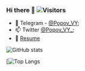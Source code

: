 ### Hi there 👋 ![Visitors](https://visitor-badge.glitch.me/badge?page_id=vladislav-popov) 

<!-- My name is Vladislav, I am IT engineer. Geek and a lover of everything related to technology. -->


- 💬 Telegram - [@Popov_VY](https://t.me/Popov_VY);
- 📫 Twitter [@Popov_VY_](https://twitter.com/Popov_VY_);
- 📝 [Resume](https://vladislav-popov.com/cv)

![GitHub stats](https://github-readme-stats.vercel.app/api?username=vladislav-popov&show_icons=true&theme=radical)

[![Top Langs](https://github-readme-stats.vercel.app/api/top-langs/?username=vladislav-popov&layout=compact&show_icons=true&theme=radical)
